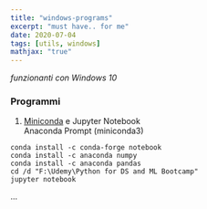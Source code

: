 ```yaml
---
title: "windows-programs"
excerpt: "must have.. for me"
date: 2020-07-04
tags: [utils, windows]
mathjax: "true"
---
```


*funzionanti con Windows 10*  

### Programmi
1. [Miniconda](https://docs.conda.io/en/latest/miniconda.html) e Jupyter Notebook  
Anaconda Prompt (miniconda3)  
```console
conda install -c conda-forge notebook
conda install -c anaconda numpy
conda install -c anaconda pandas
cd /d "F:\Udemy\Python for DS and ML Bootcamp"
jupyter notebook
```



















...
